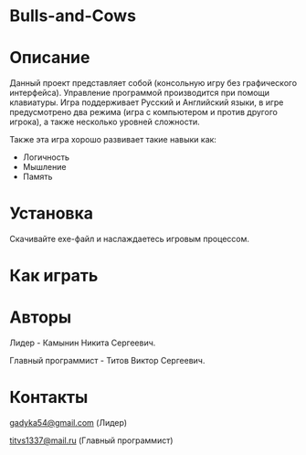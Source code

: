 # Bulls-and-Cows



# Описание 
Данный проект представляет собой (консольную игру без графического интерфейса). Управление программой производится при помощи клавиатуры.
Игра поддерживает Русский и Английский языки, в игре предусмотрено два режима (игра с компьютером и против другого игрока), а также несколько уровней сложности.

Также эта игра хорошо развивает такие навыки как:
- Логичность
- Мышление
- Память

# Установка 
Скачивайте exe-файл и наслаждаетесь игровым процессом.



# Как играть 















# Авторы 
Лидер - Камынин Никита Сергеевич.

Главный программист - Титов Виктор Сергеевич.



# Контакты
gadyka54@gmail.com (Лидер)

titvs1337@mail.ru (Главный программист)





